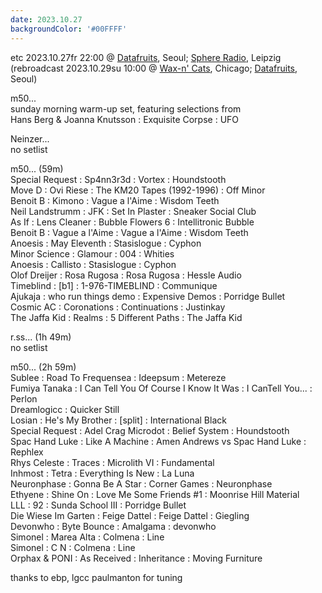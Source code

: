 ```yaml
---
date: 2023.10.27
backgroundColor: '#00FFFF'
---
```


etc 2023.10.27fr 22:00 @ [Datafruits](http://www.datafruits.fm/), Seoul; [Sphere Radio](http://www.sphere-radio.net/), Leipzig  
(rebroadcast 2023.10.29su 10:00 @ [Wax-n' Cats](http://www.twitch.tv/waxncats), Chicago; [Datafruits](http://www.datafruits.fm/), Seoul)  

m50...  
sunday morning warm-up set, featuring selections from  
Hans Berg & Joanna Knutsson : Exquisite Corpse : UFO  

Neinzer...  
no setlist  

m50... (59m)  
Special Request : Sp4nn3r3d : Vortex : Houndstooth  
Move D : Ovi Riese : The KM20 Tapes (1992-1996) : Off Minor  
Benoit B : Kimono : Vague a l'Aime : Wisdom Teeth  
Neil Landstrumm : JFK : Set In Plaster : Sneaker Social Club  
As If : Lens Cleaner : Bubble Flowers 6 : Intellitronic Bubble  
Benoit B : Vague a l'Aime : Vague a l'Aime : Wisdom Teeth  
Anoesis : May Eleventh : Stasislogue : Cyphon  
Minor Science : Glamour : 004 : Whities  
Anoesis : Callisto : Stasislogue : Cyphon  
Olof Dreijer : Rosa Rugosa : Rosa Rugosa : Hessle Audio  
Timeblind : \[b1\] : 1-976-TIMEBLIND : Communique  
Ajukaja : who run things demo : Expensive Demos : Porridge Bullet  
Cosmic AC : Coronations : Continuations : Justinkay  
The Jaffa Kid : Realms : 5 Different Paths : The Jaffa Kid  

r.ss... (1h 49m)  
no setlist  

m50... (2h 59m)  
Sublee : Road To Frequensea : Ideepsum : Metereze  
Fumiya Tanaka : I Can Tell You Of Course I Know It Was : I CanTell You... : Perlon  
Dreamlogicc : Quicker Still  
Losian : He's My Brother : \[split\] : International Black  
Special Request : Adel Crag Microdot : Belief System : Houndstooth  
Spac Hand Luke : Like A Machine : Amen Andrews vs Spac Hand Luke : Rephlex  
Rhys Celeste : Traces : Microlith VI : Fundamental  
Inhmost : Tetra : Everything Is New : La Luna  
Neuronphase : Gonna Be A Star : Corner Games : Neuronphase  
Ethyene : Shine On : Love Me Some Friends #1 : Moonrise Hill Material  
LLL : 92 : Sunda School III : Porridge Bullet  
Die Wiese Im Garten : Feige Dattel : Feige Dattel : Giegling  
Devonwho : Byte Bounce : Amalgama : devonwho  
Simonel : Marea Alta : Colmena : Line  
Simonel : C N : Colmena : Line  
Orphax & PONI : As Received : Inheritance : Moving Furniture  

thanks to ebp, lgcc paulmanton for tuning